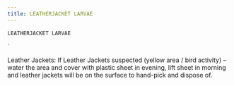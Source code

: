 ```yaml
---
title: LEATHERJACKET LARVAE
---
```

`LEATHERJACKET LARVAE`

`

Leather Jackets:
If Leather Jackets suspected (yellow area / bird activity) – water the area and cover with plastic sheet in evening, lift sheet in morning and leather jackets will be on the surface to hand-pick and dispose of.
